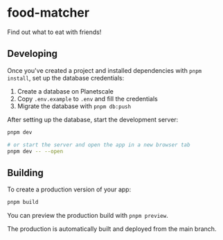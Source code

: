 # food-matcher

Find out what to eat with friends!

## Developing

Once you've created a project and installed dependencies with `pnpm install`, set up the database credentials:

1. Create a database on Planetscale
2. Copy `.env.example` to `.env` and fill the credentials
3. Migrate the database with `pnpm db:push`

After setting up the database, start the development server:

```bash
pnpm dev

# or start the server and open the app in a new browser tab
pnpm dev -- --open
```

## Building

To create a production version of your app:

```bash
pnpm build
```

You can preview the production build with `pnpm preview`.

The production is automatically built and deployed from the main branch.
